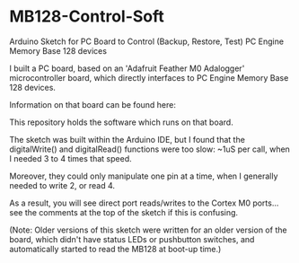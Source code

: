 # MB128-Control-Soft
Arduino Sketch for PC Board to Control (Backup, Restore, Test) PC Engine Memory Base 128 devices

I built a PC board, based on an 'Adafruit Feather M0 Adalogger' microcontroller board, which
directly interfaces to PC Engine Memory Base 128 devices.

Information on that board can be found here:


This repository holds the software which runs on that board.

The sketch was built within the Arduino IDE, but I found that the digitalWrite() and digitalRead()
functions were too slow: ~1uS per call, when I needed 3 to 4 times that speed.

Moreover, they could only manipulate one pin at a time, when I generally needed to write 2, or read 4.

As a result, you will see direct port reads/writes to the Cortex M0 ports... see the comments at the
top of the sketch if this is confusing.

(Note: Older versions of this sketch were written for an older version of the board, which didn't have
status LEDs or pushbutton switches, and automatically started to read the MB128 at boot-up time.)
